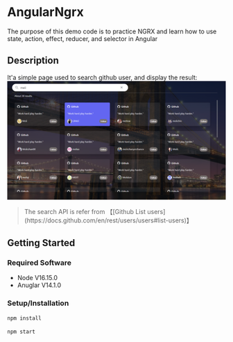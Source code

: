 # AngularNgrx

The purpose of this demo code is to practice NGRX and learn how to use state, action, effect, reducer, and selector in Angular

## Description
It'a simple page used to search github user, and display the result:
![demo info](./src/assets/imgs/demo.png)

<blockquote>
    <p>
         The search API is refer from 【[Github List users](https://docs.github.com/en/rest/users/users#list-users)】
    </p>
</blockquote>

## Getting Started

### Required Software

- Node V16.15.0
- Anuglar V14.1.0

### Setup/Installation

```js
npm install
```

```js
npm start
```
